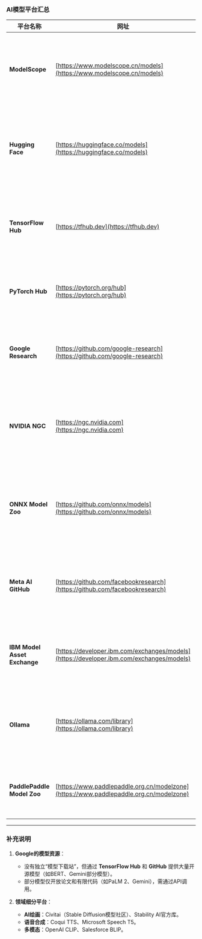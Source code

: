 ### **AI模型平台汇总**


| 平台名称              | 网址                                                                 | 描述                                                                                     |
|-----------------------|----------------------------------------------------------------------|------------------------------------------------------------------------------------------|
| **ModelScope**        | [https://www.modelscope.cn/models](https://www.modelscope.cn/models) | 阿里巴巴推出的AI模型共享平台，提供丰富的预训练模型和开发工具（支持中英文）。             |
| **Hugging Face**      | [https://huggingface.co/models](https://huggingface.co/models)       | 全球最大的开源AI模型社区，涵盖NLP、视觉、语音等领域的模型（如Stable Diffusion、BERT）。  |
| **TensorFlow Hub**    | [https://tfhub.dev](https://tfhub.dev)                               | Google官方模型库，提供基于TensorFlow的预训练模型（如图像分类、文本生成）。               |
| **PyTorch Hub**       | [https://pytorch.org/hub](https://pytorch.org/hub)                   | PyTorch官方模型库，涵盖计算机视觉、NLP等领域的研究模型。                                |
| **Google Research**   | [https://github.com/google-research](https://github.com/google-research) | Google官方开源项目库，发布BERT、T5、ViT等知名模型代码和权重。                           |
| **NVIDIA NGC**        | [https://ngc.nvidia.com](https://ngc.nvidia.com)                     | NVIDIA深度学习模型和工具库，提供GPU优化的预训练模型（如Megatron-LM、CV模型）。           |
| **ONNX Model Zoo**    | [https://github.com/onnx/models](https://github.com/onnx/models)     | 微软支持的ONNX格式模型库，提供跨框架部署的预训练模型（如ResNet、Mask R-CNN）。           |
| **Meta AI GitHub**    | [https://github.com/facebookresearch](https://github.com/facebookresearch) | Meta开源模型库，包含Llama系列、Segment Anything、DINO等前沿模型。                      |
| **IBM Model Asset Exchange** | [https://developer.ibm.com/exchanges/models](https://developer.ibm.com/exchanges/models) | IBM提供的企业级AI模型库，涵盖NLP、时序分析等领域，支持商业化应用。                     |
| **Ollama**            | [https://ollama.com/library](https://ollama.com/library)             | 专注于本地运行的大型语言模型平台，支持Llama、Mistral等模型的一键部署。                  |
| **PaddlePaddle Model Zoo** | [https://www.paddlepaddle.org.cn/modelzone](https://www.paddlepaddle.org.cn/modelzone) | 百度飞桨模型库，提供中文NLP、CV等领域的预训练模型。                                   |

---

### **补充说明**
1. **Google的模型资源**：  
   - 没有独立“模型下载站”，但通过 **TensorFlow Hub** 和 **GitHub** 提供大量开源模型（如BERT、Gemini部分模型）。
   - 部分模型仅开放论文和有限代码（如PaLM 2、Gemini），需通过API调用。

2. **领域细分平台**：  
   - **AI绘画**：Civitai（Stable Diffusion模型社区）、Stability AI官方库。  
   - **语音合成**：Coqui TTS、Microsoft Speech T5。  
   - **多模态**：OpenAI CLIP、Salesforce BLIP。  

